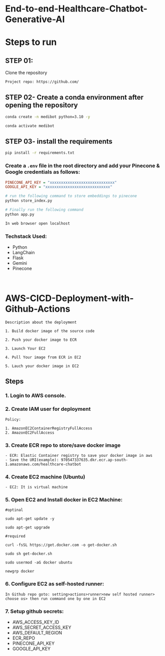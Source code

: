 # End-to-end-Healthcare-Chatbot-Generative-AI


# Steps to run
## STEP 01:

Clone the repository

```bash
Project repo: https://github.com/
```
## STEP 02- Create a conda environment after opening the repository

```bash
conda create -n medibot python=3.10 -y
```

```bash
conda activate medibot
```


## STEP 03- install the requirements
```bash
pip install -r requirements.txt
```


### Create a `.env` file in the root directory and add your Pinecone & Google credentials as follows:

```ini
PINECONE_API_KEY = "xxxxxxxxxxxxxxxxxxxxxxxxxxxxx"
GOOGLE_API_KEY = "xxxxxxxxxxxxxxxxxxxxxxxxxxxxx"
```


```bash
# run the following command to store embeddings to pinecone
python store_index.py
```

```bash
# Finally run the following command
python app.py
```

```bash
In web browser open localhost
```


### Techstack Used:

- Python
- LangChain
- Flask
- Gemini
- Pinecone

<br>

# AWS-CICD-Deployment-with-Github-Actions
	Description about the deployment

	1. Build docker image of the source code

	2. Push your docker image to ECR

	3. Launch Your EC2 

	4. Pull Your image from ECR in EC2

	5. Lauch your docker image in EC2

## Steps

### 1. Login to AWS console.

### 2. Create IAM user for deployment
	Policy:

	1. AmazonEC2ContainerRegistryFullAccess
	2. AmazonEC2FullAccess

	
### 3. Create ECR repo to store/save docker image
	- ECR: Elastic Container registry to save your docker image in aws
    - Save the URI(example): 970547337635.dkr.ecr.ap-south-1.amazonaws.com/healthcare-chatbot

	
### 4. Create EC2 machine (Ubuntu)
	- EC2: It is virtual machine

### 5. Open EC2 and Install docker in EC2 Machine:
	
	
	#optinal

	sudo apt-get update -y

	sudo apt-get upgrade
	
	#required

	curl -fsSL https://get.docker.com -o get-docker.sh

	sudo sh get-docker.sh

	sudo usermod -aG docker ubuntu

	newgrp docker
	
### 6. Configure EC2 as self-hosted runner:
    In Github repo goto: setting>actions>runner>new self hosted runner> choose os> then run command one by one in EC2


### 7. Setup github secrets:

   - AWS_ACCESS_KEY_ID
   - AWS_SECRET_ACCESS_KEY
   - AWS_DEFAULT_REGION
   - ECR_REPO
   - PINECONE_API_KEY
   - GOOGLE_API_KEY
